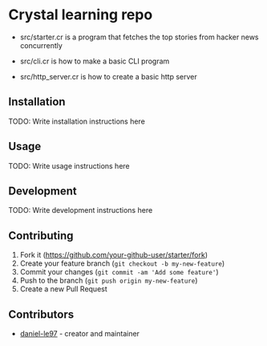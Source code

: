 # Crystal learning repo

 - src/starter.cr is a program that fetches the top stories from hacker news concurrently

 - src/cli.cr is how to make a basic CLI program

 - src/http_server.cr is how to create a basic http server

## Installation

TODO: Write installation instructions here

## Usage

TODO: Write usage instructions here

## Development

TODO: Write development instructions here

## Contributing

1. Fork it (<https://github.com/your-github-user/starter/fork>)
2. Create your feature branch (`git checkout -b my-new-feature`)
3. Commit your changes (`git commit -am 'Add some feature'`)
4. Push to the branch (`git push origin my-new-feature`)
5. Create a new Pull Request

## Contributors

- [daniel-le97](https://github.com/your-github-user) - creator and maintainer
